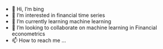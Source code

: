 - 👋 Hi, I’m bing
- 👀 I’m interested in financial time series 
- 🌱 I’m currently learning machine learning
- 💞️ I’m looking to collaborate on machine learning in Financial econometrics
- 📫 How to reach me ...

<!---
yang2021aa/yang2021aa is a ✨ special ✨ repository because its `README.md` (this file) appears on your GitHub profile.
You can click the Preview link to take a look at your changes.
--->
